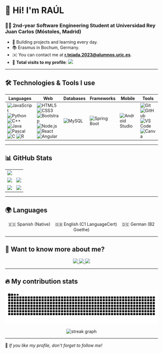 # 👋 Hi! I'm RAÚL  
### 🧑‍💻 2nd-year Software Engineering Student at Universidad Rey Juan Carlos (Móstoles, Madrid)

- 🚀 Building projects and learning every day.  
- 📚 Erasmus in Bochum, Germany.  
- ✉️ You can contact me at **[r.tejada.2023@alumnos.urjc.es](mailto:r.tejada.2023@alumnos.urjc.es)**.  
- 👀 **Total visits to my profile**: ![](https://komarev.com/ghpvc/?username=raultejada24&style=for-the-badge&base=489&abbreviated=true)

---

## 🛠️ Technologies & Tools I use  

| **Languages** | **Web** | **Databases** | **Frameworks** | **Mobile** | **Tools** |
|---------------|---------|---------------|----------------|------------|-----------|
| ![JavaScript](https://img.shields.io/badge/-JavaScript-F7DF1E?logo=javascript&logoColor=black) ![Python](https://img.shields.io/badge/-Python-3776AB?logo=python&logoColor=white) ![C++](https://img.shields.io/badge/-C++-00599C?logo=c%2B%2B&logoColor=white) ![Java](https://img.shields.io/badge/-Java-007396?logo=java&logoColor=white) ![Pascal](https://img.shields.io/badge/-Pascal-1E90FF) ![C](https://img.shields.io/badge/-C-00599C?logo=c&logoColor=white) ![R](https://img.shields.io/badge/-R-276DC3?logo=r&logoColor=white) | ![HTML5](https://img.shields.io/badge/-HTML5-E34F26?logo=html5&logoColor=white) ![CSS3](https://img.shields.io/badge/-CSS3-1572B6?logo=css3&logoColor=white) ![Bootstrap](https://img.shields.io/badge/-Bootstrap-7952B3?logo=bootstrap&logoColor=white) ![Node.js](https://img.shields.io/badge/-Node.js-339933?logo=node.js&logoColor=white) ![React](https://img.shields.io/badge/-React-61DAFB?logo=react&logoColor=black) ![Angular](https://img.shields.io/badge/-Angular-DD0031?logo=angular&logoColor=white) | ![MySQL](https://img.shields.io/badge/-MySQL-4479A1?logo=mysql&logoColor=white) | ![Spring Boot](https://img.shields.io/badge/-Spring%20Boot-6DB33F?logo=spring-boot&logoColor=white) | ![Android Studio](https://img.shields.io/badge/-Android%20Studio-3DDC84?logo=android-studio&logoColor=white) | ![Git](https://img.shields.io/badge/-Git-F05032?logo=git&logoColor=white) ![GitHub](https://img.shields.io/badge/-GitHub-181717?logo=github&logoColor=white) ![VS Code](https://img.shields.io/badge/-VS%20Code-007ACC?logo=visual-studio-code&logoColor=white) ![Canva](https://img.shields.io/badge/-Canva-00C4CC?logo=canva&logoColor=white) |

---

## 📊 GitHub Stats  

<table align="center">
  <tr>
    <td colspan="2">
      <img src="http://github-profile-summary-cards.vercel.app/api/cards/profile-details?username=raultejada24&theme=solarized" />
    </td>
  </tr>
  <tr>
    <td>
      <img src="http://github-profile-summary-cards.vercel.app/api/cards/repos-per-language?username=raultejada24&theme=solarized" />
    </td>
    <td>
      <img src="http://github-profile-summary-cards.vercel.app/api/cards/most-commit-language?username=raultejada24&theme=solarized" />
    </td>
  </tr>
  <tr>
    <td>
      <img src="http://github-profile-summary-cards.vercel.app/api/cards/stats?username=raultejada24&theme=solarized" />
    </td>
    <td>
      <img src="http://github-profile-summary-cards.vercel.app/api/cards/productive-time?username=raultejada24&theme=solarized&utcOffset=2" />
    </td>
  </tr>
</table>

---

## 🌍 Languages  
<p align="center">
  🇪🇸 Spanish (Native) &nbsp;&nbsp; 🇬🇧 English (C1 LanguageCert) &nbsp;&nbsp; 🇩🇪 German (B2 Goethe)
</p>

---

## 💬 Want to know more about me?  
<p align="center">
  <a href="https://www.linkedin.com/in/raúl-tejada-merinero-828ab2320">
    <img src="https://img.shields.io/badge/-LinkedIn-0077B5?logo=linkedin&logoColor=white" />
  </a>
  <a href="https://github.com/raultejada24">
    <img src="https://img.shields.io/badge/-GitHub-181717?logo=github&logoColor=white" />
  </a>
  <a href="https://github.com/raultejada24?tab=repositories">
    <img src="https://img.shields.io/badge/-My%20Contributions-FFA500?logo=git&logoColor=white" />
  </a>
</p>

---

## 🔥 My contribution stats  
<p align="center">
  <img src="https://github.com/raultejada24/raultejada24/blob/output/snake.svg" />
</p>

<p align="center">
  <img src="https://streak-stats.demolab.com?user=raultejada24&locale=en&mode=daily&theme=dark&hide_border=false&border_radius=5&order=3" height="220" alt="streak graph" />
</p>

---

🌟 *If you like my profile, don't forget to follow me!*

